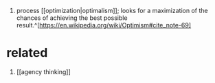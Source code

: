 1. process [[optimization|optimalism]]; looks for a maximization of the chances of achieving the best possible result.^[https://en.wikipedia.org/wiki/Optimism#cite_note-69]

# related
1. [[agency thinking]]